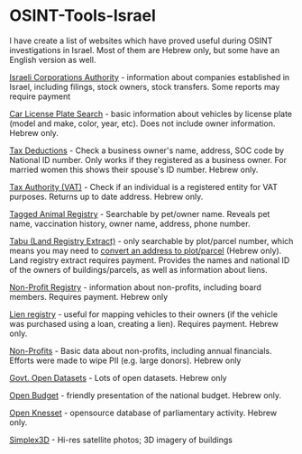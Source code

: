 # OSINT-Tools-Israel

I have create a list of websites which have proved useful during OSINT investigations in Israel. Most of them are Hebrew only, but some have an English version as well.

[Israeli Corporations Authority](https://www.gov.il/en/service/company_extract) - information about companies established in Israel, including filings, stock owners, stock transfers. Some reports may require payment

[Car License Plate Search](https://www.gov.il/he/departments/dynamiccollectors/private-and-commercial-vehicles) - basic information about vehicles by license plate (model and make, color, year, etc). Does not include owner information. Hebrew only.

[Tax Deductions](https://taxinfo.taxes.gov.il/gmishurim/firstPage.aspx) - Check a business owner's name, address, SOC code by National ID number. Only works if they registered as a business owner. For married women this shows their spouse's ID number. Hebrew only.

[Tax Authority (VAT)](https://taxinfo.taxes.gov.il/emosek/wHzanatTik.aspx) - Check if an individual is a registered entity for VAT purposes. Returns up to date address. Hebrew only.

[Tagged Animal Registry](https://dogsearch.moag.gov.il/#/pages/pets) - Searchable by pet/owner name. Reveals pet name, vaccination history, owner name, address, phone number.

[Tabu (Land Registry Extract)](https://www.gov.il/en/service/land_registration_extract) - only searchable by plot/parcel number, which means you may need to [convert an address to plot/parcel](https://www.gov.il/apps/mapi/parcel_address/parcel_address.html) (Hebrew only). Land registry extract requires payment. Provides the names and national ID of the owners of buildings/parcels, as well as information about liens.

[Non-Profit Registry](https://ica.justice.gov.il/Request/OpenRequest?rt=ExposeDocumentsAssociation) - information about non-profits, including board members. Requires payment. Hebrew only

[Lien registry](https://www.gov.il/he/service/pawn_perusal) - useful for mapping vehicles to their owners (if the vehicle was purchased using a loan, creating a lien). Requires payment. Hebrew only.

[Non-Profits](https://www.guidestar.org.il/home) - Basic data about non-profits, including annual financials. Efforts were made to wipe PII (e.g. large donors). Hebrew only

[Govt. Open Datasets](https://data.gov.il/dataset) - Lots of open datasets. Hebrew only

[Open Budget](https://next.obudget.org/) - friendly presentation of the national budget. Hebrew only.

[Open Knesset](https://oknesset.org/) - opensource database of parliamentary activity. Hebrew only.

[Simplex3D](https://simplex3d.co.il/?en) - Hi-res satellite photos; 3D imagery of buildings





